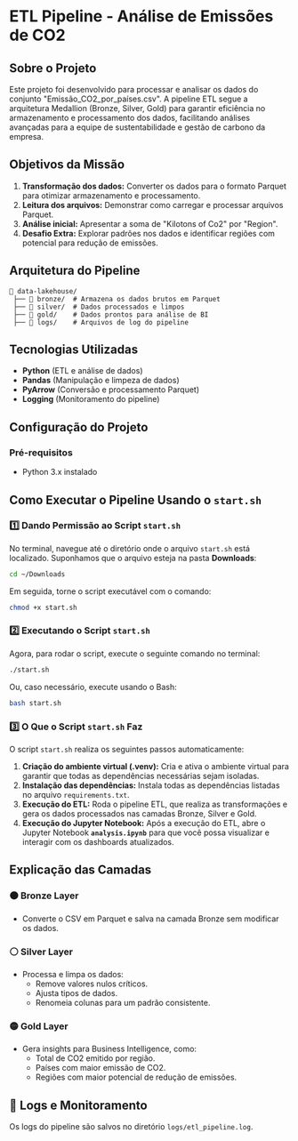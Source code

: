 # ETL Pipeline - Análise de Emissões de CO2

## Sobre o Projeto
Este projeto foi desenvolvido para processar e analisar os dados do conjunto "Emissão_CO2_por_países.csv". A pipeline ETL segue a arquitetura Medallion (Bronze, Silver, Gold) para garantir eficiência no armazenamento e processamento dos dados, facilitando análises avançadas para a equipe de sustentabilidade e gestão de carbono da empresa.

## Objetivos da Missão
1. **Transformação dos dados:** Converter os dados para o formato Parquet para otimizar armazenamento e processamento.
2. **Leitura dos arquivos:** Demonstrar como carregar e processar arquivos Parquet.
3. **Análise inicial:** Apresentar a soma de "Kilotons of Co2" por "Region".
4. **Desafio Extra:** Explorar padrões nos dados e identificar regiões com potencial para redução de emissões.

## Arquitetura do Pipeline
```text
📂 data-lakehouse/
 ├── 📂 bronze/  # Armazena os dados brutos em Parquet
 ├── 📂 silver/  # Dados processados e limpos
 ├── 📂 gold/    # Dados prontos para análise de BI
 ├── 📂 logs/    # Arquivos de log do pipeline
```

## Tecnologias Utilizadas
- **Python** (ETL e análise de dados)
- **Pandas** (Manipulação e limpeza de dados)
- **PyArrow** (Conversão e processamento Parquet)
- **Logging** (Monitoramento do pipeline)

## Configuração do Projeto

### Pré-requisitos
- Python 3.x instalado

## Como Executar o Pipeline Usando o `start.sh`
### 1️⃣ Dando Permissão ao Script `start.sh`

No terminal, navegue até o diretório onde o arquivo `start.sh` está localizado. Suponhamos que o arquivo esteja na pasta **Downloads**:
```sh
cd ~/Downloads
```

Em seguida, torne o script executável com o comando:
```sh
chmod +x start.sh
```

### 2️⃣ Executando o Script `start.sh`

Agora, para rodar o script, execute o seguinte comando no terminal:
```sh
./start.sh
```
Ou, caso necessário, execute usando o Bash:
```sh
bash start.sh
```

### 3️⃣ O Que o Script `start.sh` Faz

O script `start.sh` realiza os seguintes passos automaticamente:
1. **Criação do ambiente virtual (.venv):** Cria e ativa o ambiente virtual para garantir que todas as dependências necessárias sejam isoladas.
2. **Instalação das dependências:** Instala todas as dependências listadas no arquivo `requirements.txt`.
3. **Execução do ETL:** Roda o pipeline ETL, que realiza as transformações e gera os dados processados nas camadas Bronze, Silver e Gold.
4. **Execução do Jupyter Notebook:** Após a execução do ETL, abre o Jupyter Notebook **`analysis.ipynb`** para que você possa visualizar e interagir com os dashboards atualizados.

## Explicação das Camadas

### 🟤 Bronze Layer
- Converte o CSV em Parquet e salva na camada Bronze sem modificar os dados.

### ⚪ Silver Layer
- Processa e limpa os dados:
  - Remove valores nulos críticos.
  - Ajusta tipos de dados.
  - Renomeia colunas para um padrão consistente.

### 🟡 Gold Layer
- Gera insights para Business Intelligence, como:
  - Total de CO2 emitido por região.
  - Países com maior emissão de CO2.
  - Regiões com maior potencial de redução de emissões.

## 📜 Logs e Monitoramento
Os logs do pipeline são salvos no diretório `logs/etl_pipeline.log`.
